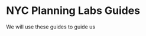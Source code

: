 <!-- TITLE: Labs Guides -->
<!-- SUBTITLE: A quick summary of Labs Guides -->

# NYC Planning Labs Guides
We will use these guides to guide us